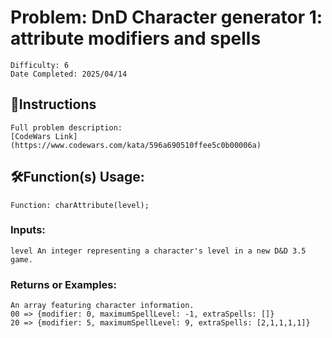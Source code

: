 # Problem: DnD Character generator 1: attribute modifiers and spells
	Difficulty: 6
	Date Completed: 2025/04/14

## 📜Instructions
	Full problem description:
	[CodeWars Link](https://www.codewars.com/kata/596a690510ffee5c0b00006a)

## 🛠Function(s) Usage:
	Function: charAttribute(level);

### Inputs:
	level An integer representing a character's level in a new D&D 3.5 game.

### Returns or Examples:
    An array featuring character information.
	00 => {modifier: 0, maximumSpellLevel: -1, extraSpells: []}
	20 => {modifier: 5, maximumSpellLevel: 9, extraSpells: [2,1,1,1,1]}
